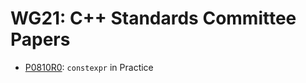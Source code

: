 # WG21: C++ Standards Committee Papers

- [P0810R0]: `constexpr` in Practice

[P0810R0]: P0810R0.pdf
